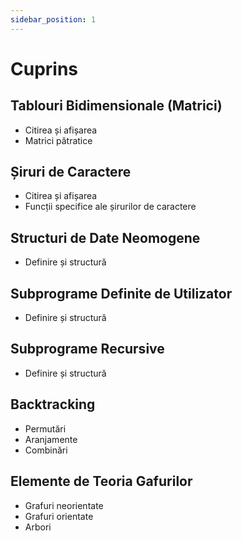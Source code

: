 ```yaml
---
sidebar_position: 1
---
```


# Cuprins

## Tablouri Bidimensionale (Matrici)
- Citirea și afișarea
- Matrici pătratice

## Șiruri de Caractere
- Citirea și afișarea
- Funcții specifice ale șirurilor de caractere

## Structuri de Date Neomogene
- Definire și structură

## Subprograme Definite de Utilizator
- Definire și structură

## Subprograme Recursive
- Definire și structură

## Backtracking
- Permutări
- Aranjamente
- Combinări

## Elemente de Teoria Gafurilor
- Grafuri neorientate
- Grafuri orientate
- Arbori